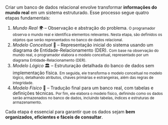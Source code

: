 Criar um banco de dados relacional envolve transformar **informações do mundo real** em um sistema estruturado. Esse processo segue quatro etapas fundamentais:

1. *Mundo Real* 🌍 – Observação e abstração do problema.
<small>O programador observa o mundo real e identifica elementos relevantes. Nesta etapa, são definidos os objetos que serão representados no banco de dados relacional. </small>
‎
1. *Modelo Conceitual* 📌 – Representação inicial do sistema usando um diagrama de Entidade-Relacionamento (DER).
<small>Com base na observação do mundo real, o programador elabora o modelo conceitual, representado por um diagrama Entidade-Relacionamento (DER). </small>
‎
1. *Modelo Lógico* 🏛 – Estruturação detalhada do banco de dados sem implementação física.
<small>Em seguida, ele transforma o modelo conceitual no modelo lógico, detalhando atributos, chaves primárias e estrangeiras, além das regras de integridade. </small>
‎
1. *Modelo Físico* 💾 – Tradução final para um banco real, com tabelas e definições técnicas.
<small>Por fim, ele elabora o modelo físico, definindo como os dados serão armazenados no banco de dados, incluindo tabelas, índices e estruturas de armazenamento. </small>

Cada etapa é essencial para garantir que os dados sejam **bem organizados, eficientes e fáceis de consultar**.